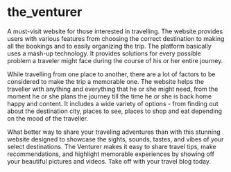 # the_venturer
A must-visit website for those interested in travelling. The website provides users with various features from choosing the correct destination to making all the bookings and to easily organizing the trip. The platform basically uses a mash-up technology. It provides solutions for every possible problem a traveler might face during the course of his or her entire journey.

While travelling from one place to another, there are a lot of factors to be considered to make the trip a memorable one. The website helps the traveller with anything and everything that he or she might need, from the moment he or she plans the journey till the time he or she is back home happy and content. It includes a wide variety of options - from finding out about the destination city, places to see, places to shop and eat depending on the mood of the traveller.

What better way to share your traveling adventures than with this stunning website designed to showcase the sights, sounds, tastes, and vibes of your select destinations. The Venturer makes it easy to share travel tips, make recommendations, and highlight memorable experiences by showing off your beautiful pictures and videos. Take off with your travel blog today.
